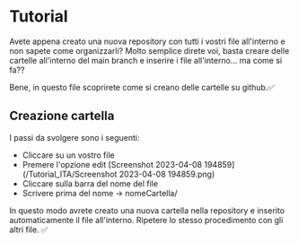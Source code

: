 # Tutorial
Avete appena creato una nuova repository con tutti i vostri file all'interno e non sapete come organizzarli?
Molto semplice direte voi, basta creare delle cartelle all'interno del main branch e inserire i file all'interno... ma come si fa??

Bene, in questo file scoprirete come si creano delle cartelle su github.✅

## Creazione cartella
I passi da svolgere sono i seguenti:
- Cliccare su un vostro file
- Premere l'opzione edit
[Screenshot 2023-04-08 194859](/Tutorial_ITA/Screenshot 2023-04-08 194859.png)
- Cliccare sulla barra del nome del file
- Scrivere prima del nome -> nomeCartella/

In questo modo avrete creato una nuova cartella nella repository e inserito automaticamente il file all'interno.
Ripetere lo stesso procedimento con gli altri file. ✅
